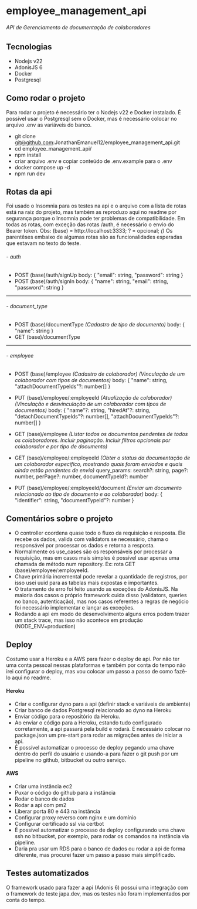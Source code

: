 # employee_management_api
###### API de Gerenciamento de documentação de colaboradores

## Tecnologias

- Nodejs v22
- AdonisJS 6
- Docker
- Postgresql

## Como rodar o projeto
Para rodar o projeto é necessário ter o Nodejs v22 e Docker instalado. É possível usar o Postgresql sem o Docker, mas é necessário colocar no arquivo .env as variáveis do banco.

- git clone git@github.com:JonathanEmanuel12/employee_management_api.git
- cd employee_management_api/
- npm install
- criar arquivo .env e copiar conteúdo de .env.example para o .env
- docker compose up -d
- npm run dev

## Rotas da api
Foi usado o Insomnia para os testes na api e o arquivo com a lista de rotas está na raiz do projeto, mas também as reproduzo aqui no readme por segurança porque o Insomnia pode ter problemas de compatibilidade.
Em todas as rotas, com exceção das rotas /auth, é necessário o envio do Bearer token.
Obs: (base) = http://localhost:3333; ? = opcional; *()* Os parentêses embaixo de algumas rotas são as funcionalidades esperadas que estavam no texto do teste.

###### - auth
- POST (base)/auth/signUp
		body: { "email": string, "password": string }
- POST (base)/auth/signIn
		body: { "name": string, "email": string, "password": string }

------------

###### - document_type
- POST (base)/documentType
*(Cadastro de tipo de documento)*
		body: { "name": string }
- GET (base)/documentType

------------

###### - employee
- POST (base)/employee
*(Cadastro de colaborador) (Vinculação de um colaborador com tipos de documentos)*
		body: { "name": string, "attachDocumentTypeIds"?: number[] }

- PUT (base)/employee/:employeeId
*(Atualização de colaborador) (Vinculação e desvinculação de um colaborador com tipos de documentos)*
		body: { "name"?: string, "hiredAt"?: string, "detachDocumentTypeIds"?: number[], "attachDocumentTypeIds"?: number[] }

- GET (base)/employee
*(Listar todos os documentos pendentes de todos os colaboradores. Incluir paginação. Incluir filtros opcionais por colaborador e por tipo de documento)*

- GET (base)/employee/:employeeId
*(Obter o status da documentação de um colaborador específico, mostrando quais foram enviados e quais ainda estão pendentes de envio)*
		query_params: search?: string, page?: number, perPage?: number, documentTypeId?: number
- PUT (base)/employee/:employeeId/document
*(Enviar um documento relacionado ao tipo de documento e ao colaborador)*
		body: { "identifier": string, "documentTypeId"?: number }

## Comentários sobre o projeto

- O controller coordena quase todo o fluxo da requisição e resposta. Ele recebe os dados, valida com validators se necessário, chama o responsável por processar os dados e retorna a resposta.
- Normalmente os use_cases são os responsáveis por processar a requisição, mas em casos mais simples é possível usar apenas uma chamada de método num repository. Ex: rota GET (base)/employee/:employeeId.
- Chave primária incremental pode revelar a quantidade de registros, por isso usei uuid para as tabelas mais expostas e importantes.
- O tratamento de erro foi feito usando as exceções do AdonisJS. Na maioria dos casos o próprio framework cuida disso (validators, queries no banco, autenticação), mas nos casos referentes a regras de negócio foi necessário implementar e lançar as exceções.
- Rodando a api em modo de desenvolvimento alguns erros podem trazer um stack trace, mas isso não acontece em produção (NODE_ENV=production)

## Deploy

Costumo usar a Heroku e a AWS para fazer o deploy de api. Por não ter uma conta pessoal nessas plataformas e também por conta do tempo não irei configurar o deploy, mas vou colocar um passo a passo de como fazê-lo aqui no readme. 

#### Heroku

- Criar e configurar dyno para a api (definir stack e variáveis de ambiente)
- Criar banco de dados Postgresql relacionado ao dyno na Heroku
- Enviar código para o repositório da Heroku.
- Ao enviar o código para a Heroku, estando tudo configurado corretamente, a api passará pela build e rodará. É necessário colocar no package.json um pre-start para rodar as migrações antes de iniciar a api.
- É possível automatizar o processo de deploy pegando uma chave dentro do perfil do usuário e usando-a para fazer o git push por um pipeline no github, bitbucket ou outro serviço.

#### AWS

- Criar uma instância ec2
- Puxar o código do github para a instância
- Rodar o banco de dados
- Rodar a api com pm2
- Liberar porta 80 e 443 na instância
- Configurar proxy reverso com nginx e um domínio
- Configurar certificado ssl via certbot
- É possível automatizar o processo de deploy configurando uma chave ssh no bitbucket, por exemplo, para rodar os comandos na instância via pipeline.
- Daria pra usar um RDS para o banco de dados ou rodar a api de forma diferente, mas procurei fazer um passo a passo mais simplificado.

## Testes automatizados

O framework usado para fazer a api (Adonis 6) possui uma integração com o framework de teste japa.dev, mas os testes não foram implementados por conta do tempo.
